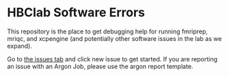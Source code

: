 # HBClab Software Errors

This repository is the place to get debugging help for running fmriprep, mriqc, and xcpengine (and potentially other software issues in the lab as we expand).

Go to [the issues tab](https://github.com/HBClab/SoftwareIssues/issues) and click new issue to get started.
If you are reporting an issue with an Argon Job, please use the argon report template.
